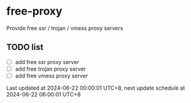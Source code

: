 
# free-proxy
Provide free ssr / trojan / vmess proxy servers


## TODO list
- [ ] add free ssr proxy server
- [ ] add free trojan proxy server
- [ ] add free vmess proxy server

Last updated at 2024-06-22 00:00:01 UTC+8, next update schedule at 2024-06-22 06:00:01 UTC+8

